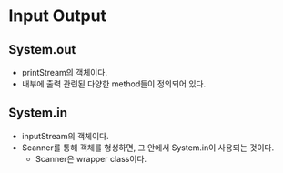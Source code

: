 # Input Output

## System.out
  - printStream의 객체이다.
  - 내부에 출력 관련된 다양한 method들이 정의되어 있다.

## System.in
  - inputStream의 객체이다.
  - Scanner를 통해 객체를 형성하면, 그 안에서 System.in이 사용되는 것이다.
    - Scanner은 wrapper class이다.

